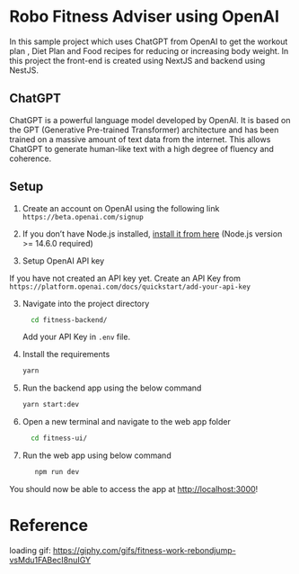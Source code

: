 # Robo Fitness Adviser using OpenAI

In this sample project which uses ChatGPT from OpenAI to get the workout plan , Diet Plan and Food recipes for reducing or increasing body weight.
In this project the front-end is created using NextJS and backend using NestJS.

## ChatGPT

ChatGPT is a powerful language model developed by OpenAI. It is based on the GPT (Generative Pre-trained Transformer) architecture and has been trained on a massive amount of text data from the internet. This allows ChatGPT to generate human-like text with a high degree of fluency and coherence.

## Setup

1. Create an account on OpenAI using the following link `https://beta.openai.com/signup`

1. If you don’t have Node.js installed, [install it from here](https://nodejs.org/en/) (Node.js version >= 14.6.0 required)

1. Setup OpenAI API key

If you have not created an API key yet. Create an API Key from `https://platform.openai.com/docs/quickstart/add-your-api-key`

3. Navigate into the project directory

   ```bash
     cd fitness-backend/
   ```

   Add your API Key in `.env` file.

4. Install the requirements

   ```bash
   yarn
   ```

5. Run the backend app using the below command

   ```bash
   yarn start:dev
   ```

6. Open a new terminal and navigate to the web app folder

   ```bash
     cd fitness-ui/
   ```

7. Run the web app using below command

   ```bash
      npm run dev
   ```

You should now be able to access the app at [http://localhost:3000](http://localhost:3000)!

# Reference

loading gif: https://giphy.com/gifs/fitness-work-rebondjump-vsMdu1FABecI8nuIGY
